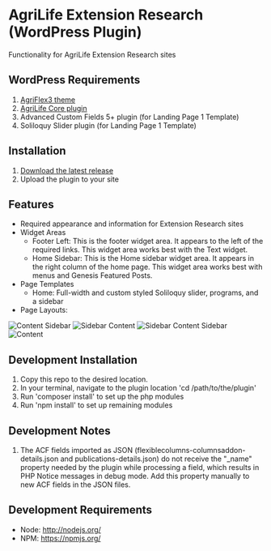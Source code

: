 # AgriLife Extension Research (WordPress Plugin)

Functionality for AgriLife Extension Research sites

## WordPress Requirements

1. [AgriFlex3 theme](https://github.com/agrilife/agriflex3)
2. [AgriLife Core plugin](https://github.com/agrilife/agrilife-core)
3. Advanced Custom Fields 5+ plugin (for Landing Page 1 Template)
4. Soliloquy Slider plugin (for Landing Page 1 Template)

## Installation

1. [Download the latest release](https://github.com/AgriLife/agrilife-extension-research/releases/latest)
2. Upload the plugin to your site

## Features

* Required appearance and information for Extension Research sites
* Widget Areas
    * Footer Left: This is the footer widget area. It appears to the left of the required links. This widget area works best with the Text widget.
    * Home Sidebar: This is the Home sidebar widget area. It appears in the right column of the home page. This widget area works best with menus and Genesis Featured Posts.
* Page Templates
    * Home: Full-width and custom styled Soliloquy slider, programs, and a sidebar
* Page Layouts:

![Content Sidebar](http://agrilife.org/wp-content/themes/genesis/lib/admin/images/layouts/cs.gif)
![Sidebar Content](http://agrilife.org/wp-content/themes/genesis/lib/admin/images/layouts/sc.gif)
![Sidebar Content Sidebar](http://agrilife.org/wp-content/themes/genesis/lib/admin/images/layouts/scs.gif)
![Content](http://agrilife.org/wp-content/themes/genesis/lib/admin/images/layouts/c.gif)

## Development Installation

1. Copy this repo to the desired location.
2. In your terminal, navigate to the plugin location 'cd /path/to/the/plugin'
3. Run 'composer install' to set up the php modules
4. Run 'npm install' to set up remaining modules

## Development Notes

1. The ACF fields imported as JSON (flexiblecolumns-columnsaddon-details.json and publications-details.json) do not receive the "_name" property needed by the plugin while processing a field, which results in PHP Notice messages in debug mode. Add this property manually to new ACF fields in the JSON files.

## Development Requirements

* Node: http://nodejs.org/
* NPM: https://npmjs.org/

